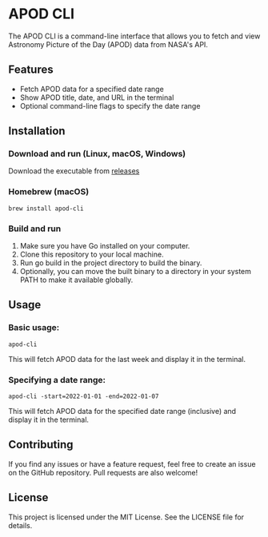 # APOD CLI
The APOD CLI is a command-line interface that allows you to fetch and view Astronomy Picture of the Day (APOD) data from NASA's API.

## Features
- Fetch APOD data for a specified date range
- Show APOD title, date, and URL in the terminal
- Optional command-line flags to specify the date range

## Installation
### Download and run (Linux, macOS, Windows) 
Download the executable from [releases](https://github.com/marcusziade/apod-cli/releases)

### Homebrew (macOS)
```
brew install apod-cli
```
### Build and run
1. Make sure you have Go installed on your computer.
2. Clone this repository to your local machine.
3. Run go build in the project directory to build the binary.
4. Optionally, you can move the built binary to a directory in your system PATH to make it available globally.

## Usage
### Basic usage:
```
apod-cli
```
This will fetch APOD data for the last week and display it in the terminal.

### Specifying a date range:
```
apod-cli -start=2022-01-01 -end=2022-01-07
```
This will fetch APOD data for the specified date range (inclusive) and display it in the terminal.

## Contributing
If you find any issues or have a feature request, feel free to create an issue on the GitHub repository. Pull requests are also welcome!

## License
This project is licensed under the MIT License. See the LICENSE file for details.